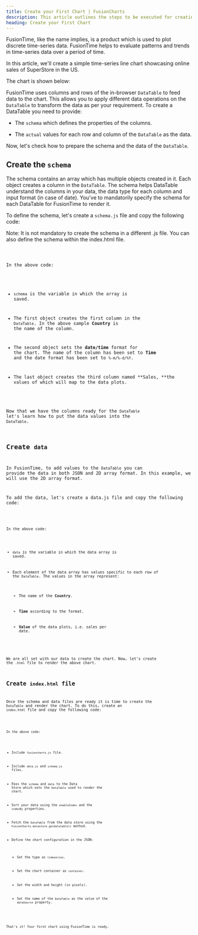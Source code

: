 ```yaml
---
title: Create your First Chart | FusionCharts
description: This article outlines the steps to be executed for creating your first chart using the asp.net.
heading: Create your First Chart
---
```


FusionTime, like the name implies, is a product which is used to plot discrete time-series data. FusionTime helps to evaluate patterns and trends in time-series data over a period of time. 

In this article, we'll create a simple time-series line chart showcasing online sales of SuperStore in the US.

The chart is shown below:

<Live chart>

FusionTime uses columns and rows of the in-browser `DataTable` to feed data to the chart. This allows you to apply different data operations on the `DataTable` to transform the data as per your requirement. To create a DataTable you need to provide:

* The `schema` which defines the properties of the columns.  

* The `actual` values for each row and column of the `DataTable` as the data.

Now, let's check how to prepare the schema and the data of the `DataTable`. 

## Create the `schema`

The schema contains an array which has multiple objects created in it. Each object creates a column in the `DataTable`. The schema helps DataTable understand the columns in your data, the data type for each column and input format (in case of date). You've to mandatorily specify the schema for each DataTable for FusionTime to render it.

To define the schema, let's create a `schema.js` file and copy the following code:

Note: It is not mandatory to create the schema in a different .js file. You can also define the schema within the index.html file.

<Code Snippet>

In the above code:

* `schema` is the variable in which the array is saved.

* The first object creates the first column in the `DataTable`. In the above sample **Country** is the name of the column.

* The second object sets the **date/time** format for the chart. The name of the column has been set to **Time** and the date format has been set to `%-m/%-d/%Y`.

* The last object creates the third column named **Sales, **the values of which will map to the data plots.

Now that we have the columns ready for the `DataTable` let's learn how to put the data values into the `DataTable`.

## Create `data`

In FusionTime, to add values to the `DataTable` you can provide the data in both JSON and 2D array format. In this example, we will use the 2D array format.

To add the data, let's create a data.js file and copy the following code:

<Code Snippet>

In the above code:

* `data` is the variable in which the data array is saved.

* Each element of the data array has values specific to each row of the `DataTable`. The values in the array represent:

    * The name of the **Country**.

    * **Time** according to the format.

    * **Value** of the data plots, i.e. sales per date.

We are all set with our data to create the chart. Now, let's create the `.html` file to render the above chart.

## Create `index.html` file

Once the schema and data files are ready it is time to create the `DataTable` and render the chart. To do this, create an `index.html` file and copy the following code: 

<Code Snippet>

In the above code:

* Include `fusioncharts.js` file.

* Include `data.js` and `schema.js` files.

* Pass the `schema` and `data` to the Data Store which sets the `DataTable` used to render the chart.

* Sort your data using the `enableIndex` and the `indexBy` properties. 

* Fetch the `DataTable` from the data store using the `FusionCharts.datastore.getdatatable()` method.

* Define the chart configuration in the JSON:

    * Set the type as `timeseries`.

    * Set the chart container as `container`.

    * Set the width and height (in pixels).

    * Set the name of the `DataTable` as the value of the `dataSource` property.

That's it! Your first chart using FusionTime is ready.